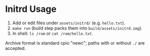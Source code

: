# Initrd Usage

1. Add or edit files under `assets/initrd/` (e.g. `hello.txt`).
2. `make run` (build step packs them into `build/assets/initrd.img`).
3. In shell: `ls /rom` or `cat /rom/hello.txt`.

Archive format is standard cpio "newc"; paths with or without `./` are accepted.
